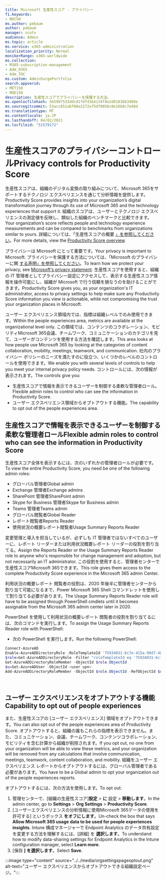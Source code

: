 ```yaml
---
title: Microsoft 生産性スコア - プライバシー
f1.keywords:
- NOCSH
ms.author: pebaum
author: pebaum
manager: scotv
audience: Admin
ms.topic: article
ms.service: o365-administration
localization_priority: Normal
monikerRange: o365-worldwide
ms.collection:
- M365-subscription-management
- Adm_O365
- Adm_TOC
ms.custom: AdminSurgePortfolio
search.appverid:
- MET150
- MOE150
description: 生産性スコアでプライバシーを保護する方法。
ms.openlocfilehash: 5b5997532ddcd1fdf43b4124f8e2d8183bb3d89e
ms.sourcegitcommit: 53acc851abf68e2272e75df0856c0e16b0c7e48d
ms.translationtype: MT
ms.contentlocale: ja-JP
ms.lasthandoff: 04/02/2021
ms.locfileid: "51579172"
---
```

# <a name="privacy-controls-for-productivity-score"></a><span data-ttu-id="ec77e-103">生産性スコアのプライバシーコントロール</span><span class="sxs-lookup"><span data-stu-id="ec77e-103">Privacy controls for Productivity Score</span></span>

<span data-ttu-id="ec77e-104">生産性スコアは、組織のデジタル変換の取り組みについて、Microsoft 365をサポートするテクノロジ エクスペリエンスを通じて分析情報を提供します。</span><span class="sxs-lookup"><span data-stu-id="ec77e-104">Productivity Score provides insights into your organization’s digital transformation journey through its use of Microsoft 365 and the technology experiences that support it.</span></span>  <span data-ttu-id="ec77e-105">組織のスコアは、ユーザーとテクノロジ エクスペリエンスの測定値を反映し、類似した組織のベンチマークと比較できます。</span><span class="sxs-lookup"><span data-stu-id="ec77e-105">Your organization’s score reflects people and technology experience measurements and can be compared to benchmarks from organizations similar to yours.</span></span> <span data-ttu-id="ec77e-106">詳細については、「生産性スコアの概要 [」を参照してください](productivity-score.md)。</span><span class="sxs-lookup"><span data-stu-id="ec77e-106">For more details, view the [Productivity Score overview](productivity-score.md).</span></span>

<span data-ttu-id="ec77e-107">プライバシーは Microsoft にとって重要です。</span><span class="sxs-lookup"><span data-stu-id="ec77e-107">Your privacy is important to Microsoft.</span></span> <span data-ttu-id="ec77e-108">プライバシーを保護する方法については、「Microsoft のプライバシーに関 [する声明」を参照してください](https://privacy.microsoft.com/privacystatement)。</span><span class="sxs-lookup"><span data-stu-id="ec77e-108">To learn how we protect your privacy, see [Microsoft's privacy statement](https://privacy.microsoft.com/privacystatement).</span></span> <span data-ttu-id="ec77e-109">生産性スコアを使用すると、組織の IT 管理者としてプライバシー設定にアクセスして、表示する生産性スコア情報を操作可能にし、組織が Microsoft で行う信頼を損なうのを助けることができます。</span><span class="sxs-lookup"><span data-stu-id="ec77e-109">Productivity Score gives you, as your organization's IT administrator, access to privacy settings to help make sure any Productivity Score information you view is actionable, while not compromising the trust your organization places in Microsoft.</span></span>

<span data-ttu-id="ec77e-110">ユーザー エクスペリエンス領域内では、指標は組織レベルでのみ使用できます。</span><span class="sxs-lookup"><span data-stu-id="ec77e-110">Within the people experiences area, metrics are available at the organizational level only.</span></span> <span data-ttu-id="ec77e-111">この領域では、コンテンツのコラボレーション、モビリティMicrosoft 365会議、チームワーク、コミュニケーションのカテゴリを見て、ユーザーがコンテンツを使用する方法を確認します。</span><span class="sxs-lookup"><span data-stu-id="ec77e-111">This area looks at how people use Microsoft 365 by looking at the categories of content collaboration, mobility, meetings, teamwork, and communication.</span></span> <span data-ttu-id="ec77e-112">社内のプライバシー ポリシーのニーズを満たすのに役立つ、いくつかのレベルのコントロールを使用できます。</span><span class="sxs-lookup"><span data-stu-id="ec77e-112">We enable you with several levels of controls to help you meet your internal privacy policy needs.</span></span>
<span data-ttu-id="ec77e-113">コントロールには、次の情報が表示されます。</span><span class="sxs-lookup"><span data-stu-id="ec77e-113">The controls give you:</span></span>

- <span data-ttu-id="ec77e-114">生産性スコアで情報を表示できるユーザーを制御する柔軟な管理者ロール。</span><span class="sxs-lookup"><span data-stu-id="ec77e-114">Flexible admin roles to control who can see the information in Productivity Score.</span></span>
- <span data-ttu-id="ec77e-115">ユーザー エクスペリエンス領域からオプトアウトする機能。</span><span class="sxs-lookup"><span data-stu-id="ec77e-115">The capability to opt out of the people experiences area.</span></span>

## <a name="flexible-admin-roles-to-control-who-can-see-the-information-in-productivity-score"></a><span data-ttu-id="ec77e-116">生産性スコアで情報を表示できるユーザーを制御する柔軟な管理者ロール</span><span class="sxs-lookup"><span data-stu-id="ec77e-116">Flexible admin roles to control who can see the information in Productivity Score</span></span>

<span data-ttu-id="ec77e-117">生産性スコア全体を表示するには、次のいずれかの管理者ロールが必要です。</span><span class="sxs-lookup"><span data-stu-id="ec77e-117">To view the entire Productivity Score, you need be one of the following admin roles:</span></span>

- <span data-ttu-id="ec77e-118">グローバル管理者</span><span class="sxs-lookup"><span data-stu-id="ec77e-118">Global admin</span></span>
- <span data-ttu-id="ec77e-119">Exchange 管理者</span><span class="sxs-lookup"><span data-stu-id="ec77e-119">Exchange admins</span></span>
- <span data-ttu-id="ec77e-120">SharePoint 管理者</span><span class="sxs-lookup"><span data-stu-id="ec77e-120">SharePoint admin</span></span>
- <span data-ttu-id="ec77e-121">Skype for Business 管理者</span><span class="sxs-lookup"><span data-stu-id="ec77e-121">Skype for Business admin</span></span>
- <span data-ttu-id="ec77e-122">Teams 管理者</span><span class="sxs-lookup"><span data-stu-id="ec77e-122">Teams admin</span></span>
- <span data-ttu-id="ec77e-123">グローバル閲覧者</span><span class="sxs-lookup"><span data-stu-id="ec77e-123">Global Reader</span></span>
- <span data-ttu-id="ec77e-124">レポート閲覧者</span><span class="sxs-lookup"><span data-stu-id="ec77e-124">Reports Reader</span></span>
- <span data-ttu-id="ec77e-125">使用状況の概要レポート閲覧者</span><span class="sxs-lookup"><span data-stu-id="ec77e-125">Usage Summary Reports Reader</span></span>

<span data-ttu-id="ec77e-126">変更管理と導入を担当しているが、必ずしも IT 管理者ではないすべてのユーザーに、レポート リーダーまたは利用状況概要レポート リーダーの役割を割り当てる。</span><span class="sxs-lookup"><span data-stu-id="ec77e-126">Assign the Reports Reader or the Usage Summary Reports Reader role to anyone who's responsible for change management and adoption, but not necessarily an IT administrator.</span></span> <span data-ttu-id="ec77e-127">この役割を使用すると、管理者センターで生産性スコアMicrosoft 365できます。</span><span class="sxs-lookup"><span data-stu-id="ec77e-127">This role gives them access to the complete Productivity Score experience in the Microsoft 365 admin Center.</span></span>

<span data-ttu-id="ec77e-128">利用状況の概要レポート 閲覧者の役割は、2020 年後半に管理者センターから割り当て可能になるまで、Power Microsoft 365 Shell コマンドレットを使用して割り当てる必要があります。</span><span class="sxs-lookup"><span data-stu-id="ec77e-128">The Usage Summary Reports Reader role will have to be assigned through PowerShell cmdlets until it becomes assignable from the Microsoft 365 admin center later in 2020.</span></span>

<span data-ttu-id="ec77e-129">PowerShell を使用して利用状況の概要レポート 閲覧者の役割を割り当てるには、次のコマンドを実行します。</span><span class="sxs-lookup"><span data-stu-id="ec77e-129">To assign the Usage Summary Reports Reader role with PowerShell:</span></span>

- <span data-ttu-id="ec77e-130">次の PowerShell を実行します。</span><span class="sxs-lookup"><span data-stu-id="ec77e-130">Run the following PowerShell:</span></span>

```powershell
Connect-AzureAD
Enable-AzureADDirectoryRole -RoleTemplateId '75934031-6c7e-415a-99d7-48dbd49e875e'
$role=Get-AzureADDirectoryRole -Filter "roleTemplateId eq '75934031-6c7e-415a-99d7-48dbd49e875e'"
Get-AzureADDirectoryRoleMember -ObjectId $role.ObjectId
$u=Get-AzureADUser -ObjectId <user upn>
Add-AzureADDirectoryRoleMember -ObjectId $role.ObjectId -RefObjectId $u.ObjectId
```

</br>


## <a name="capability-to-opt-out-of-people-experiences"></a><span data-ttu-id="ec77e-131">ユーザー エクスペリエンスをオプトアウトする機能</span><span class="sxs-lookup"><span data-stu-id="ec77e-131">Capability to opt out of people experiences</span></span>

<span data-ttu-id="ec77e-132">また、生産性スコアの [ユーザー エクスペリエンス] 領域をオプトアウトできます。</span><span class="sxs-lookup"><span data-stu-id="ec77e-132">You can also opt out of the people experiences area of Productivity Score.</span></span> <span data-ttu-id="ec77e-133">オプトアウトすると、組織の誰もこれらの指標を表示できません。また、コミュニケーション、会議、チームワーク、コンテンツコラボレーション、モビリティを含む計算から組織が削除されます。</span><span class="sxs-lookup"><span data-stu-id="ec77e-133">If you opt out, no one from your organization will be able to view these metrics, and your organization will be removed from any calculations that involve communication, meetings, teamwork, content collaboration, and mobility.</span></span> <span data-ttu-id="ec77e-134">組織をユーザー エクスペリエンス レポートからオプトアウトするには、グローバル管理者である必要があります。</span><span class="sxs-lookup"><span data-stu-id="ec77e-134">You have to be a Global admin to opt your organization out of the people experiences reports.</span></span>

<span data-ttu-id="ec77e-135">オプトアウトするには、次の方法を使用します。</span><span class="sxs-lookup"><span data-stu-id="ec77e-135">To opt out:</span></span>

1. <span data-ttu-id="ec77e-136">管理センターで、[組織の生産性スコア]**設定**   >   **に** 設定  >  **移動します**。</span><span class="sxs-lookup"><span data-stu-id="ec77e-136">In the admin center, go to **Settings**  >  **Org Settings** > **Productivity Score**.</span></span>
2. <span data-ttu-id="ec77e-137">[ユーザーエクスペリエンスの分析情報に使用Microsoft 365データの使用を許可する] というボックス **をオフにします**。</span><span class="sxs-lookup"><span data-stu-id="ec77e-137">Un-check the box that says  **Allow Microsoft 365 usage data to be used for people experiences insights**.</span></span> <span data-ttu-id="ec77e-138">Intune 構成マネージャーで Endpoint Analytics のデータ共有設定を変更する方法を理解するには、[詳細] を **選択します**。</span><span class="sxs-lookup"><span data-stu-id="ec77e-138">To understand how to modify data-sharing settings for Endpoint Analytics in the Intune configuration manager, select **Learn more**.</span></span>
3. <span data-ttu-id="ec77e-139">[保存  **] を選択します**。</span><span class="sxs-lookup"><span data-stu-id="ec77e-139">Select  **Save**.</span></span>

:::image type="content" source="../../media/orgsettingspageoptout.png" alt-text="ユーザー エクスペリエンスからオプトアウトできる組織設定ページ。":::

